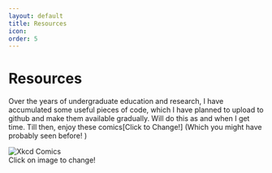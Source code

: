 ```yaml
---
layout: default
title: Resources
icon: 
order: 5
---
```



<head>
    <link rel="stylesheet" href="../academicons-1.9.4/css/academicons.css"/>
    <link rel="stylesheet" href="../assets/css/tempCSS.css"/>
    <script type="text/javascript" src="/assets/js/comic.js" ></script> 
</head>


# Resources

Over the years of undergraduate education and research, I have accumulated some useful pieces of code, which I have planned to upload to github and make them available gradually. Will do this as and when I get time. Till then, enjoy these comics[Click to Change!] (Which you might have probably seen before! )

<div class="container">
    <div class="xkcdComicClass">
        <img class="xkcdIMG" id="xkcdComic" src="https://imgs.xkcd.com/comics/deep_end.png" onclick="genRandomLink2()" alt="Xkcd Comics">
        <div class="middle">
        <div class="text">Click on image to change!</div>
        </div>
    </div>
</div>


